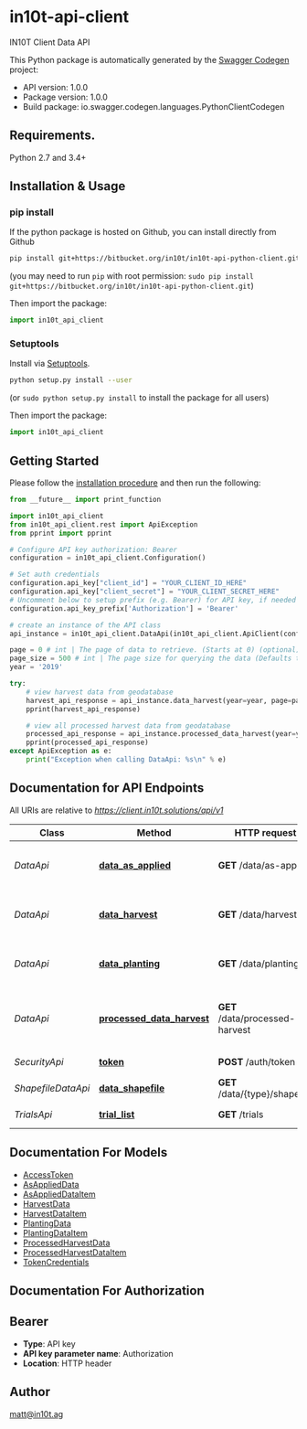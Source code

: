 # in10t-api-client
IN10T Client Data API

This Python package is automatically generated by the [Swagger Codegen](https://github.com/swagger-api/swagger-codegen) project:

- API version: 1.0.0
- Package version: 1.0.0
- Build package: io.swagger.codegen.languages.PythonClientCodegen

## Requirements.

Python 2.7 and 3.4+

## Installation & Usage
### pip install

If the python package is hosted on Github, you can install directly from Github

```sh
pip install git+https://bitbucket.org/in10t/in10t-api-python-client.git
```
(you may need to run `pip` with root permission: `sudo pip install git+https://bitbucket.org/in10t/in10t-api-python-client.git`)

Then import the package:
```python
import in10t_api_client 
```

### Setuptools

Install via [Setuptools](http://pypi.python.org/pypi/setuptools).

```sh
python setup.py install --user
```
(or `sudo python setup.py install` to install the package for all users)

Then import the package:
```python
import in10t_api_client
```

## Getting Started

Please follow the [installation procedure](#installation--usage) and then run the following:

```python
from __future__ import print_function

import in10t_api_client
from in10t_api_client.rest import ApiException
from pprint import pprint

# Configure API key authorization: Bearer
configuration = in10t_api_client.Configuration()

# Set auth credentials
configuration.api_key["client_id"] = "YOUR_CLIENT_ID_HERE"
configuration.api_key["client_secret"] = "YOUR_CLIENT_SECRET_HERE"
# Uncomment below to setup prefix (e.g. Bearer) for API key, if needed
configuration.api_key_prefix['Authorization'] = 'Bearer'

# create an instance of the API class
api_instance = in10t_api_client.DataApi(in10t_api_client.ApiClient(configuration))

page = 0 # int | The page of data to retrieve. (Starts at 0) (optional)
page_size = 500 # int | The page size for querying the data (Defaults to 500) (optional)
year = '2019'

try:
    # view harvest data from geodatabase
    harvest_api_response = api_instance.data_harvest(year=year, page=page, page_size=page_size)
    pprint(harvest_api_response)

    # view all processed harvest data from geodatabase
    processed_api_response = api_instance.processed_data_harvest(year=year, page=page, page_size=page_size)
    pprint(processed_api_response)
except ApiException as e:
    print("Exception when calling DataApi: %s\n" % e)


```

## Documentation for API Endpoints

All URIs are relative to *https://client.in10t.solutions/api/v1*

Class | Method | HTTP request | Description
------------ | ------------- | ------------- | -------------
*DataApi* | [**data_as_applied**](docs/DataApi.md#data_as_applied) | **GET** /data/as-applied | view all applied data from geodatabase
*DataApi* | [**data_harvest**](docs/DataApi.md#data_harvest) | **GET** /data/harvest | view all harvest data from geodatabase
*DataApi* | [**data_planting**](docs/DataApi.md#data_planting) | **GET** /data/planting | view all planting data from geodatabase
*DataApi* | [**processed_data_harvest**](docs/DataApi.md#processed_data_harvest) | **GET** /data/processed-harvest | view all processed harvest data from geodatabase
*SecurityApi* | [**token**](docs/SecurityApi.md#token) | **POST** /auth/token | create auth token
*ShapefileDataApi* | [**data_shapefile**](docs/ShapefileDataApi.md#data_shapefile) | **GET** /data/{type}/shapefile | 
*TrialsApi* | [**trial_list**](docs/TrialsApi.md#trial_list) | **GET** /trials | View a list of active trials.


## Documentation For Models

 - [AccessToken](docs/AccessToken.md)
 - [AsAppliedData](docs/AsAppliedData.md)
 - [AsAppliedDataItem](docs/AsAppliedDataItem.md)
 - [HarvestData](docs/HarvestData.md)
 - [HarvestDataItem](docs/HarvestDataItem.md)
 - [PlantingData](docs/PlantingData.md)
 - [PlantingDataItem](docs/PlantingDataItem.md)
 - [ProcessedHarvestData](docs/ProcessedHarvestData.md)
 - [ProcessedHarvestDataItem](docs/ProcessedHarvestDataItem.md)
 - [TokenCredentials](docs/TokenCredentials.md)


## Documentation For Authorization


## Bearer

- **Type**: API key
- **API key parameter name**: Authorization
- **Location**: HTTP header


## Author

matt@in10t.ag

